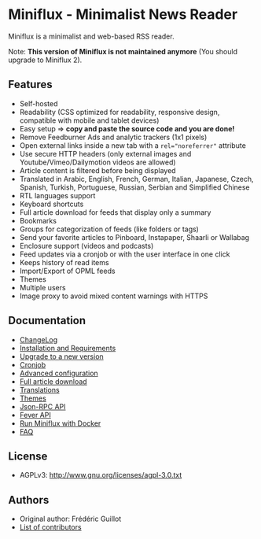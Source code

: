 Miniflux - Minimalist News Reader
=================================

Miniflux is a minimalist and web-based RSS reader.

Note: **This version of Miniflux is not maintained anymore** (You should upgrade to Miniflux 2).

Features
--------

- Self-hosted
- Readability (CSS optimized for readability, responsive design, compatible with mobile and tablet devices)
- Easy setup => **copy and paste the source code and you are done!**
- Remove Feedburner Ads and analytic trackers (1x1 pixels)
- Open external links inside a new tab with a `rel="noreferrer"` attribute
- Use secure HTTP headers (only external images and Youtube/Vimeo/Dailymotion videos are allowed)
- Article content is filtered before being displayed
- Translated in Arabic, English, French, German, Italian, Japanese, Czech, Spanish, Turkish, Portuguese, Russian, Serbian and Simplified Chinese
- RTL languages support
- Keyboard shortcuts
- Full article download for feeds that display only a summary
- Bookmarks
- Groups for categorization of feeds (like folders or tags)
- Send your favorite articles to Pinboard, Instapaper, Shaarli or Wallabag
- Enclosure support (videos and podcasts)
- Feed updates via a cronjob or with the user interface in one click
- Keeps history of read items
- Import/Export of OPML feeds
- Themes
- Multiple users
- Image proxy to avoid mixed content warnings with HTTPS

Documentation
-------------

- [ChangeLog](https://github.com/miniflux/miniflux-legacy/blob/master/ChangeLog)
- [Installation and Requirements](https://github.com/miniflux/miniflux-legacy/blob/master/docs/installation.markdown)
- [Upgrade to a new version](https://github.com/miniflux/miniflux-legacy/blob/master/docs/upgrade.markdown)
- [Cronjob](https://github.com/miniflux/miniflux-legacy/blob/master/docs/cronjob.markdown)
- [Advanced configuration](https://github.com/miniflux/miniflux-legacy/blob/master/docs/config.markdown)
- [Full article download](https://github.com/miniflux/miniflux-legacy/blob/master/docs/full-article-download.markdown)
- [Translations](https://github.com/miniflux/miniflux-legacy/blob/master/docs/translations.markdown)
- [Themes](https://github.com/miniflux/miniflux-legacy/blob/master/docs/themes.markdown)
- [Json-RPC API](https://github.com/miniflux/miniflux-legacy/blob/master/docs/json-rpc-api.markdown)
- [Fever API](https://github.com/miniflux/miniflux-legacy/blob/master/docs/fever.markdown)
- [Run Miniflux with Docker](https://github.com/miniflux/miniflux-legacy/blob/master/docs/docker.markdown)
- [FAQ](https://github.com/miniflux/miniflux-legacy/blob/master/docs/faq.markdown)

License
-------

- AGPLv3: <http://www.gnu.org/licenses/agpl-3.0.txt>

Authors
-------

- Original author: Frédéric Guillot
- [List of contributors](https://github.com/miniflux/miniflux-legacy/graphs/contributors)

